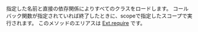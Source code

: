 指定した名前と直接の依存関係によりすべてのクラスをロードします。
コールバック関数が指定されていれば終了したときに、scopeで指定したスコープで実行されます。
このメソッドのエリアスは
<a href="#!/api/Ext-method-require" rel="Ext-method-require" class="docClass">Ext.require</a>
です。

